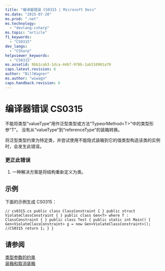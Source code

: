 ```yaml
---
title: "编译器错误 CS0315 | Microsoft Docs"
ms.date: "2015-07-20"
ms.prod: ".net"
ms.technology: 
  - "devlang-csharp"
ms.topic: "article"
f1_keywords: 
  - "CS0315"
dev_langs: 
  - "CSharp"
helpviewer_keywords: 
  - "CS0315"
ms.assetid: 9bb1cab3-1dca-4467-978b-1ab310901a70
caps.latest.revision: 6
author: "BillWagner"
ms.author: "wiwagn"
caps.handback.revision: 6
---
```

# 编译器错误 CS0315
不能将类型“valueType”用作泛型类型或方法“TypeorMethod\<T\>”中的类型形参“T”。 没有从“valueType”到“referenceType”的装箱转换。  
  
 将泛型类型约束为特定类，并尝试使用不能隐式装箱到它的值类型构造该类的实例时，会发生此错误。  
  
### 更正此错误  
  
1.  一种解决方案是将结构重新定义为类。  
  
## 示例  
 下面的示例生成 CS0315：  
  
```  
// cs0315.cs public class ClassConstraint { } public struct ViolateClassConstraint { } public class Gen<T> where T : ClassConstraint { } public class Test { public static int Main() { Gen<ViolateClassConstraint> g = new Gen<ViolateClassConstraint>(); //CS0315 return 1; } }  
```  
  
## 请参阅  
 [类型参数的约束](../../csharp/programming-guide/generics/constraints-on-type-parameters.md)   
 [装箱和取消装箱](../../csharp/programming-guide/types/boxing-and-unboxing.md)